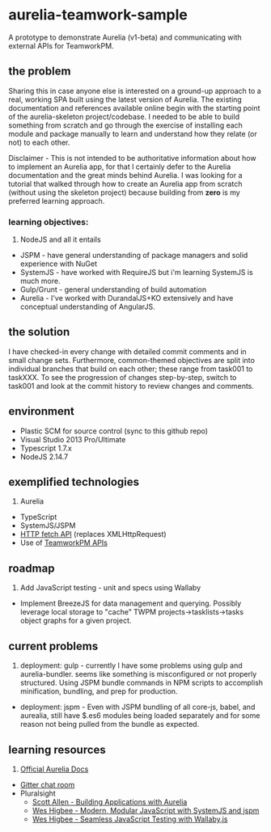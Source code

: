 # aurelia-teamwork-sample
A prototype to demonstrate Aurelia (v1-beta) and communicating with external APIs for TeamworkPM.

## the problem
Sharing this in case anyone else is interested on a ground-up approach to a real, working SPA built using the latest version of Aurelia. 
The existing documentation and references available online begin with the starting point of the aurelia-skeleton project/codebase. 
I needed to be able to build something from scratch and go through the exercise of installing each module and package manually to learn and 
understand how they relate (or not) to each other.

Disclaimer - This is not intended to be authoritative information about how to implement an Aurelia app, for that I certainly defer 
to the Aurelia documentation and the great minds behind Aurelia. I was looking for a tutorial that walked through how to create 
an Aurelia app from scratch (without using the skeleton project) because building from **zero** is my preferred learning approach.

### learning objectives:
1. NodeJS and all it entails
- JSPM - have general understanding of package managers and solid experience with NuGet 
- SystemJS - have worked with RequireJS but i'm learning SystemJS is much more.
- Gulp/Grunt - general understanding of build automation
- Aurelia - I've worked with DurandalJS+KO extensively and have conceptual understanding of AngularJS.  

## the solution
I have checked-in every change with detailed commit comments and in small change sets. Furthermore, common-themed objectives are split into 
individual branches that build on each other; these range from task001 to taskXXX. To see the progression of changes step-by-step, 
switch to task001 and look at the commit history to review changes and comments.

## environment
- Plastic SCM for source control (sync to this github repo)
- Visual Studio 2013 Pro/Ultimate
- Typescript 1.7.x
- NodeJS 2.14.7

## exemplified technologies
1. Aurelia
- TypeScript
- SystemJS/JSPM
- [HTTP fetch API](https://developer.mozilla.org/en-US/docs/Web/API/Fetch_API/Basic_concepts) (replaces XMLHttpRequest)
- Use of [TeamworkPM APIs](http://developer.teamwork.com/)

## roadmap
1. Add JavaScript testing - unit and specs using Wallaby 
- Implement BreezeJS for data management and querying. Possibly leverage local storage to "cache" TWPM 
projects->tasklists->tasks object graphs for a given project.



## current problems
1. deployment: gulp - currently I have some problems using gulp and aurelia-bundler. seems like something is misconfigured 
or not properly structured. Using JSPM bundle commands in NPM scripts to accomplish minification, bundling, and prep for production. 
- deployment: jspm - Even with JSPM bundling of all core-js, babel, and aurealia, still have $.es6 modules being loaded separately and for 
some reason not being pulled from the bundle as expected.


## learning resources
1. [Official Aurelia Docs](http://aurelia.io/docs.html)
- [Gitter chat room](https://gitter.im/Aurelia/Discuss)
- Pluralsight
	- [Scott Allen - Building Applications with Aurelia](https://app.pluralsight.com/library/courses/building-applications-aurelia/table-of-contents)
	- [Wes Higbee - Modern, Modular JavaScript with SystemJS and jspm](http://app.pluralsight.com/courses/javascript-systemjs-jspm)
	- [Wes Higbee - Seamless JavaScript Testing with Wallaby.js](http://app.pluralsight.com/courses/javascript-testing-wallaby-js)

